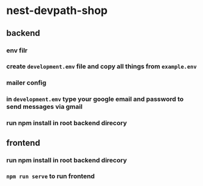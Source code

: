 # nest-devpath-shop


## backend

### env filr
### create ```development.emv``` file and copy all things from ```example.env```

### mailer config
### in  ```development.emv``` type your google email and password to send messages via gmail

### run npm install in root backend direcory


## frontend

### run npm install in root backend direcory

### ```npm run serve``` to run frontend
